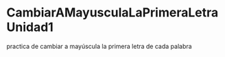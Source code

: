 # CambiarAMayusculaLaPrimeraLetraUnidad1
practica de cambiar a mayúscula la primera letra de cada palabra
